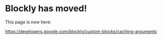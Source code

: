 # Blockly has moved! #

This page is now here:

https://developers.google.com/blockly/custom-blocks/caching-arguments